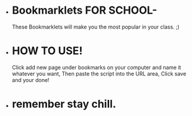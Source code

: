* # Bookmarklets FOR SCHOOL-
  These Bookmarklets will make you the most popular in your class. ;)

* # HOW TO USE!
  Click add new page under bookmarks on your computer and name it whatever you want, Then paste the script into the URL area, Click save and your done!

* # remember stay chill.

